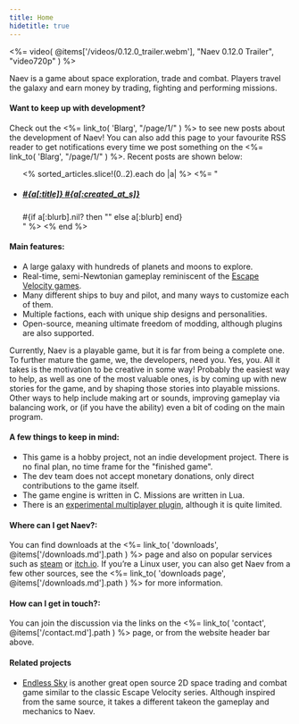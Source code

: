 ```yaml
---
title: Home
hidetitle: true
---
```


<!--<%= image( @items['/imgs/naev.png'], "", "center" ) %>-->
<%= video( @items['/videos/0.12.0_trailer.webm'], "Naev 0.12.0 Trailer", "video720p" ) %>

Naev is a game about space exploration, trade and combat. Players travel the galaxy and earn money by trading, fighting and performing missions.

#### Want to keep up with development?

Check out the <%= link_to( 'Blarg', "/page/1/" ) %> to see new posts about the development of Naev! You can also add this page to your favourite RSS reader to get notifications every time we post something on the <%= link_to( 'Blarg', "/page/1/" ) %>. Recent posts are shown below:

<ul class="list-unstyled mx-3">
<% sorted_articles.slice!(0..2).each do |a| %>
<%= "
 <li class='media my-3'>
  <div class='media-body'>
   <a href='#{a.path}'>
   <h5 class='mt-0 mb-1'>#{a[:title]} <span class='text-muted'>#{a[:created_at_s]}</span></h5>
   </a>
   #{if a[:blurb].nil? then "" else a[:blurb] end}
  </div>
 </li>
" %>
<% end %>
</ul>

#### Main features:

 * A large galaxy with hundreds of planets and moons to explore.
 * Real-time, semi-Newtonian gameplay reminiscent of the [Escape Velocity games](https://en.wikipedia.org/wiki/Escape_Velocity_(video_game)).
 * Many different ships to buy and pilot, and many ways to customize each of them.
 * Multiple factions, each with unique ship designs and personalities.
 * Open-source, meaning ultimate freedom of modding, although plugins are also supported.

Currently, Naev is a playable game, but it is far from being a complete one. To further mature the game, we, the developers, need you. Yes, you. All it takes is the motivation to be creative in some way! Probably the easiest way to help, as well as one of the most valuable ones, is by coming up with new stories for the game, and by shaping those stories into playable missions. Other ways to help include making art or sounds, improving gameplay via balancing work, or (if you have the ability) even a bit of coding on the main program.

#### A few things to keep in mind:

 * This game is a hobby project, not an indie development project. There is no final plan, no time frame for the "finished game".
 * The dev team does not accept monetary donations, only direct contributions to the game itself.
 * The game engine is written in C. Missions are written in Lua.
 * There is an [experimental multiplayer plugin](https://github.com/ThrosturX/naev-multiplayer), although it is quite limited.

#### Where can I get Naev?:

You can find downloads at the <%= link_to( 'downloads', @items['/downloads.md'].path ) %> page and also on popular services such as [steam](https://store.steampowered.com/app/598530/Naev/) or [itch.io](https://naev.itch.io/naev).
If you’re a Linux user, you can also get Naev from a few other sources, see the <%= link_to( 'downloads page', @items['/downloads.md'].path ) %> for more information.

#### How can I get in touch?:

You can join the discussion via the links on the <%= link_to( 'contact', @items['/contact.md'].path ) %> page, or from the website header bar above.

#### Related projects

* [Endless Sky](https://endless-sky.github.io/) is another great open source 2D space trading and combat game similar to the classic Escape Velocity series. Although inspired from the same source, it takes a different takeon the gameplay and mechanics to Naev.

